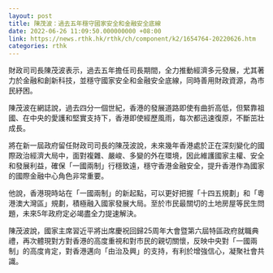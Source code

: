 ```yaml
---
layout: post
title: 陳茂波：過去五年穩守國家安全和金融安全底線
date: 2022-06-26 11:09:50.000000000 +08:00
link: https://news.rthk.hk/rthk/ch/component/k2/1654764-20220626.htm
categories: rthk
---
```


財政司司長陳茂波表示，過去五年擔任司長期間，全力推動經濟多元發展，尤其著力於金融和創新科技，並穩守國家安全和金融安全底線，同時善用財政資源，為市民紓困。

陳茂波在網誌說，過去四分一個世紀，香港的發展道路即使有曲折高低，但緊靠祖國、在中央的愛護和堅實支持下，香港即使經歷風雨，每次都迅速復原，不斷茁壯成長。

將在新一屆政府留任財政司司長的陳茂波說，未來幾年香港處於正在深刻變化的國際政治經濟大局中，面對複雜、嚴峻、多變的外在環境，因此維護國家主權、安全和發展利益，確保「一國兩制」行穩致遠，穩守香港金融安全，提升香港作為國家的國際金融中心角色非常重要。

他說，香港現時站在「一國兩制」的新起點，可以更好把握「十四五規劃」和「粵港澳大灣區」規劃，積極融入國家發展大局。至於市民最關切的土地房屋等民生問題，未來5年政府定必竭盡全力提速解決。

陳茂波說，國家主席習近平將出席慶祝回歸25周年大會暨第六屆特區政府就職典禮，再次體現對方對香港的高度重視和對市民的親切關懷，反映中央對「一國兩制」的高度肯定，對香港邁向「由治及興」的支持，有利於增強信心，凝聚社會共識。
